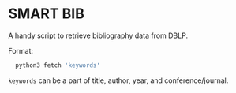 # SMART BIB

A handy script to retrieve bibliography data from DBLP.

Format:
```python
  python3 fetch 'keywords'
```
`keywords` can be a part of title, author, year, and conference/journal.
